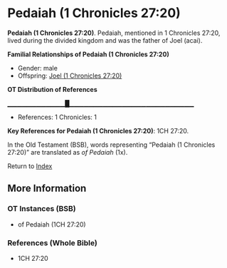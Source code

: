 # Pedaiah (1 Chronicles 27:20)
**Pedaiah (1 Chronicles 27:20)**. 
Pedaiah, mentioned in 1 Chronicles 27:20, lived during the divided kingdom and was the father of Joel (acai). 




**Familial Relationships of Pedaiah (1 Chronicles 27:20)**


* Gender: male
* Offspring: [Joel (1 Chronicles 27:20)](Joel.10.md)


**OT Distribution of References**

▁▁▁▁▁▁▁▁▁▁▁▁█▁▁▁▁▁▁▁▁▁▁▁▁▁▁▁▁▁▁▁▁▁▁▁▁▁▁
* References: 1 Chronicles: 1



**Key References for Pedaiah (1 Chronicles 27:20)**: 
1CH 27:20. 


In the Old Testament (BSB), words representing “Pedaiah (1 Chronicles 27:20)” are translated as 
*of Pedaiah* (1x). 




Return to [Index](00-Index.md)

## More Information

### OT Instances (BSB)

* of Pedaiah (1CH 27:20)



### References (Whole Bible)

* 1CH 27:20



